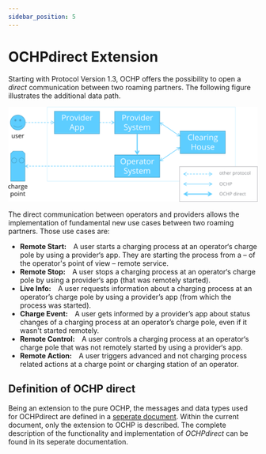 ```yaml
---
sidebar_position: 5
---
```

# OCHPdirect Extension

Starting with Protocol Version 1.3, OCHP offers the possibility to 
open a _direct_ communication between two roaming partners. The 
following figure illustrates the additional data path.

![Figure OCHP direct Basic Overview](../../media/OCHPdirectBasicOverview.png "OCHP direct Basic Overview")

The direct communication between operators and providers allows the 
implementation of fundamental new use cases between two roaming 
partners. Those use cases are:

* **Remote Start:** A user starts a charging process at an operator‘s 
  charge pole by using a provider‘s app. They are starting the process 
  from a – of the operator's point of view – remote service.
* **Remote Stop:** A user stops a charging process at an operator‘s 
  charge pole by using a provider‘s app (that was remotely started).
* **Live Info:** A user requests information about a charging process 
  at an operator’s charge pole by using a provider’s app (from which 
  the process was started).
* **Charge Event:** A user gets informed by a provider’s app about 
  status changes of a charging process at an operator’s charge pole, 
  even if it wasn't started remotely.
* **Remote Control:** A user controls a charging process at an 
  operator‘s charge pole that was not remotely started by using a 
  provider‘s app.
* **Remote Action:** A user triggers advanced and not charging process 
  related actions at a charge point or charging station of an operator.

## Definition of OCHP direct

Being an extension to the pure OCHP, the messages and data types used 
for OCHPdirect are defined in a [seperate document](/docs/protocols/ochp/ochp_direct/intro).
Within the current document, only the extension to OCHP is described.
The complete description of the functionality and implementation of
_OCHPdirect_ can be found in its seperate documentation.
